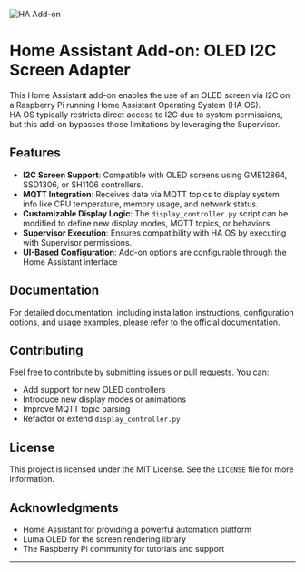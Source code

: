 ![HA Add-on](https://img.shields.io/badge/Home--Assistant-Add--on-blue?logo=home-assistant)

# Home Assistant Add-on: OLED I2C Screen Adapter

This Home Assistant add-on enables the use of an OLED screen via I2C on a Raspberry Pi running Home Assistant Operating System (HA OS).  
HA OS typically restricts direct access to I2C due to system permissions, but this add-on bypasses those limitations by leveraging the Supervisor.

## Features

- **I2C Screen Support**: Compatible with OLED screens using GME12864, SSD1306, or SH1106 controllers.
- **MQTT Integration**: Receives data via MQTT topics to display system info like CPU temperature, memory usage, and network status.
- **Customizable Display Logic**: The `display_controller.py` script can be modified to define new display modes, MQTT topics, or behaviors.
- **Supervisor Execution**: Ensures compatibility with HA OS by executing with Supervisor permissions.
- **UI-Based Configuration**: Add-on options are configurable through the Home Assistant interface 

## Documentation
For detailed documentation, including installation instructions, configuration options, and usage examples, please refer to the [official documentation](https://github.com/Valeyrian/Home_Assistant_Add-on_OLED_I2C_Screen_Adapter/docs/en.md).

## Contributing

Feel free to contribute by submitting issues or pull requests. You can:

- Add support for new OLED controllers
- Introduce new display modes or animations
- Improve MQTT topic parsing
- Refactor or extend `display_controller.py`

## License

This project is licensed under the MIT License. See the `LICENSE` file for more information.

## Acknowledgments

- Home Assistant for providing a powerful automation platform  
- Luma OLED for the screen rendering library  
- The Raspberry Pi community for tutorials and support

---

